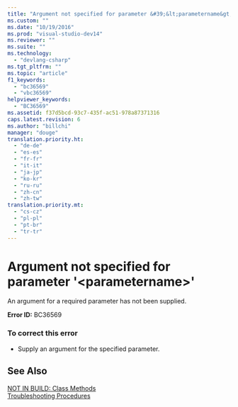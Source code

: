 ```yaml
---
title: "Argument not specified for parameter &#39;&lt;parametername&gt;&#39; | Microsoft Docs"
ms.custom: ""
ms.date: "10/19/2016"
ms.prod: "visual-studio-dev14"
ms.reviewer: ""
ms.suite: ""
ms.technology: 
  - "devlang-csharp"
ms.tgt_pltfrm: ""
ms.topic: "article"
f1_keywords: 
  - "bc36569"
  - "vbc36569"
helpviewer_keywords: 
  - "BC36569"
ms.assetid: f37d5bcd-93c7-435f-ac51-978a87371316
caps.latest.revision: 6
ms.author: "billchi"
manager: "douge"
translation.priority.ht: 
  - "de-de"
  - "es-es"
  - "fr-fr"
  - "it-it"
  - "ja-jp"
  - "ko-kr"
  - "ru-ru"
  - "zh-cn"
  - "zh-tw"
translation.priority.mt: 
  - "cs-cz"
  - "pl-pl"
  - "pt-br"
  - "tr-tr"
---
```

# Argument not specified for parameter &#39;&lt;parametername&gt;&#39;
An argument for a required parameter has not been supplied.  
  
 **Error ID:** BC36569  
  
### To correct this error  
  
-   Supply an argument for the specified parameter.  
  
## See Also  
 [NOT IN BUILD: Class Methods](http://msdn.microsoft.com/en-us/326214bb-6367-48e7-bb24-714844791400)   
 [Troubleshooting Procedures](../Topic/Troubleshooting%20Procedures%20\(Visual%20Basic\).md)